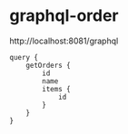 # graphql-order

http://localhost:8081/graphql

```
query {
    getOrders {
        id
        name
        items {
            id
        }
    }
}
```